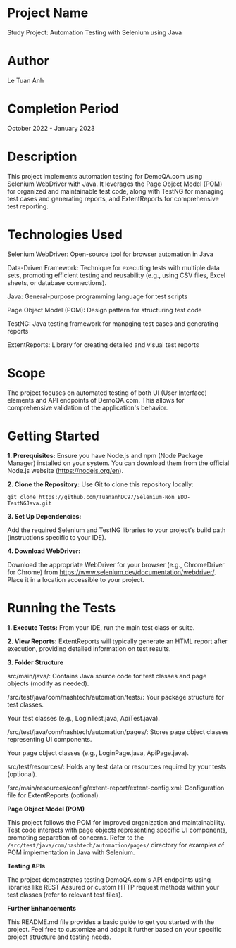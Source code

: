 # Project Name #

Study Project: Automation Testing with Selenium using Java

# Author #

Le Tuan Anh

# Completion Period # 

October 2022 - January 2023

 # Description # 

This project implements automation testing for DemoQA.com using Selenium WebDriver with Java. It leverages the Page Object Model (POM) for organized and maintainable test code, along with TestNG for managing test cases and generating reports, and ExtentReports for comprehensive test reporting.

 # Technologies Used # 

Selenium WebDriver: Open-source tool for browser automation in Java

Data-Driven Framework: Technique for executing tests with multiple data sets, promoting efficient testing and reusability (e.g., using CSV files, Excel sheets, or database connections).

Java: General-purpose programming language for test scripts

Page Object Model (POM): Design pattern for structuring test code

TestNG: Java testing framework for managing test cases and generating reports

ExtentReports: Library for creating detailed and visual test reports

 # Scope # 

The project focuses on automated testing of both UI (User Interface) elements and API endpoints of DemoQA.com. This allows for comprehensive validation of the application's behavior.

 # Getting Started # 

**1. Prerequisites:**  Ensure you have Node.js and npm (Node Package Manager) installed on your system. You can download them from the official Node.js website (https://nodejs.org/en).

**2. Clone the Repository:** Use Git to clone this repository locally:

`git clone https://github.com/TuananhDC97/Selenium-Non_BDD-TestNGJava.git`

**3. Set Up Dependencies:**

Add the required Selenium and TestNG libraries to your project's build path (instructions specific to your IDE).

**4. Download WebDriver:**

Download the appropriate WebDriver for your browser (e.g., ChromeDriver for Chrome) from https://www.selenium.dev/documentation/webdriver/. Place it in a location accessible to your project.

# Running the Tests #

**1. Execute Tests:**
From your IDE, run the main test class or suite.

**2. View Reports:**
ExtentReports will typically generate an HTML report after execution, providing detailed information on test results.

**3. Folder Structure**

src/main/java/: Contains Java source code for test classes and page objects (modify as needed).

/src/test/java/com/nashtech/automation/tests/: Your package structure for test classes.

Your test classes (e.g., LoginTest.java, ApiTest.java).

/src/test/java/com/nashtech/automation/pages/: Stores page object classes representing UI components.

Your page object classes (e.g., LoginPage.java, ApiPage.java).

src/test/resources/: Holds any test data or resources required by your tests (optional).

/src/main/resources/config/extent-report/extent-config.xml: Configuration file for ExtentReports (optional).

**Page Object Model (POM)**

This project follows the POM for improved organization and maintainability. Test code interacts with page objects representing specific UI components, promoting separation of concerns. Refer to the ``/src/test/java/com/nashtech/automation/pages/`` directory for examples of POM implementation in Java with Selenium.

**Testing APIs**

The project demonstrates testing DemoQA.com's API endpoints using libraries like REST Assured or custom HTTP request methods within your test classes (refer to relevant test files).

**Further Enhancements**

This README.md file provides a basic guide to get you started with the project. Feel free to customize and adapt it further based on your specific project structure and testing needs.
